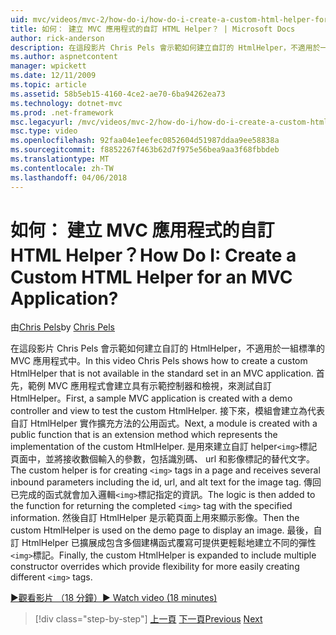 ```yaml
---
uid: mvc/videos/mvc-2/how-do-i/how-do-i-create-a-custom-html-helper-for-an-mvc-application
title: 如何： 建立 MVC 應用程式的自訂 HTML Helper？ | Microsoft Docs
author: rick-anderson
description: 在這段影片 Chris Pels 會示範如何建立自訂的 HtmlHelper，不適用於一組標準的 MVC 應用程式中。 第一個範例 MVC 應用程式...
ms.author: aspnetcontent
manager: wpickett
ms.date: 12/11/2009
ms.topic: article
ms.assetid: 58b5eb15-4160-4ce2-ae70-6ba94262ea73
ms.technology: dotnet-mvc
ms.prod: .net-framework
msc.legacyurl: /mvc/videos/mvc-2/how-do-i/how-do-i-create-a-custom-html-helper-for-an-mvc-application
msc.type: video
ms.openlocfilehash: 92faa04e1eefec0852604d51987ddaa9ee58838a
ms.sourcegitcommit: f8852267f463b62d7f975e56bea9aa3f68fbbdeb
ms.translationtype: MT
ms.contentlocale: zh-TW
ms.lasthandoff: 04/06/2018
---
```

<a name="how-do-i-create-a-custom-html-helper-for-an-mvc-application"></a><span data-ttu-id="03cdc-105">如何： 建立 MVC 應用程式的自訂 HTML Helper？</span><span class="sxs-lookup"><span data-stu-id="03cdc-105">How Do I: Create a Custom HTML Helper for an MVC Application?</span></span>
====================
<span data-ttu-id="03cdc-106">由[Chris Pels](https://twitter.com/chrispels)</span><span class="sxs-lookup"><span data-stu-id="03cdc-106">by [Chris Pels](https://twitter.com/chrispels)</span></span>

<span data-ttu-id="03cdc-107">在這段影片 Chris Pels 會示範如何建立自訂的 HtmlHelper，不適用於一組標準的 MVC 應用程式中。</span><span class="sxs-lookup"><span data-stu-id="03cdc-107">In this video Chris Pels shows how to create a custom HtmlHelper that is not available in the standard set in an MVC application.</span></span> <span data-ttu-id="03cdc-108">首先，範例 MVC 應用程式會建立具有示範控制器和檢視，來測試自訂 HtmlHelper。</span><span class="sxs-lookup"><span data-stu-id="03cdc-108">First, a sample MVC application is created with a demo controller and view to test the custom HtmlHelper.</span></span> <span data-ttu-id="03cdc-109">接下來，模組會建立為代表自訂 HtmlHelper 實作擴充方法的公用函式。</span><span class="sxs-lookup"><span data-stu-id="03cdc-109">Next, a module is created with a public function that is an extension method which represents the implementation of the custom HtmlHelper.</span></span> <span data-ttu-id="03cdc-110">是用來建立自訂 helper`<img>`標記頁面中，並將接收數個輸入的參數，包括識別碼、 url 和影像標記的替代文字。</span><span class="sxs-lookup"><span data-stu-id="03cdc-110">The custom helper is for creating `<img>` tags in a page and receives several inbound parameters including the id, url, and alt text for the image tag.</span></span> <span data-ttu-id="03cdc-111">傳回已完成的函式就會加入邏輯`<img>`標記指定的資訊。</span><span class="sxs-lookup"><span data-stu-id="03cdc-111">The logic is then added to the function for returning the completed `<img>` tag with the specified information.</span></span> <span data-ttu-id="03cdc-112">然後自訂 HtmlHelper 是示範頁面上用來顯示影像。</span><span class="sxs-lookup"><span data-stu-id="03cdc-112">Then the custom HtmlHelper is used on the demo page to display an image.</span></span> <span data-ttu-id="03cdc-113">最後，自訂 HtmlHelper 已擴展成包含多個建構函式覆寫可提供更輕鬆地建立不同的彈性`<img>`標記。</span><span class="sxs-lookup"><span data-stu-id="03cdc-113">Finally, the custom HtmlHelper is expanded to include multiple constructor overrides which provide flexibility for more easily creating different `<img>` tags.</span></span>

[<span data-ttu-id="03cdc-114">&#9654;觀看影片 （18 分鐘）</span><span class="sxs-lookup"><span data-stu-id="03cdc-114">&#9654; Watch video (18 minutes)</span></span>](https://channel9.msdn.com/Blogs/ASP-NET-Site-Videos/how-do-i-create-a-custom-html-helper-for-an-mvc-application)

> [!div class="step-by-step"]
> <span data-ttu-id="03cdc-115">[上一頁](how-do-i-implement-view-models-to-manage-data-for-aspnet-mvc-views.md)
> [下一頁](how-do-i-work-with-model-binders-in-an-mvc-application.md)</span><span class="sxs-lookup"><span data-stu-id="03cdc-115">[Previous](how-do-i-implement-view-models-to-manage-data-for-aspnet-mvc-views.md)
[Next](how-do-i-work-with-model-binders-in-an-mvc-application.md)</span></span>
